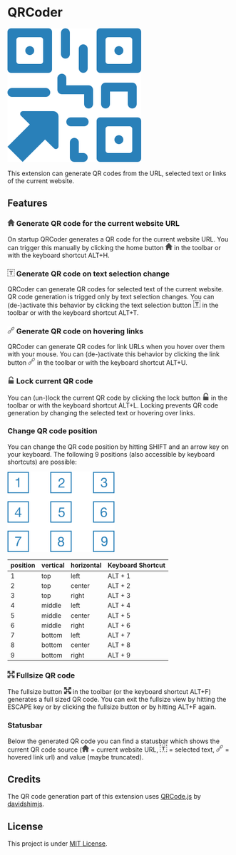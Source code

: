 # QRCoder
![QRCoder](./assets/icon-active.svg)

This extension can generate QR codes from the URL, selected text or links of the current website.

## Features

### <img src="./assets/home.png" width=16 /> Generate QR code for the current website URL

On startup QRCoder generates a QR code for the current website URL. You can trigger this manually by clicking the home button <img src="./assets/home.png" width=16 /> in the toolbar or with the keyboard shortcut ALT+H.

### <img src="./assets/text-selection.png" width=16 /> Generate QR code on text selection change

QRCoder can generate QR codes for selected text of the current website. QR code generation is trigged only by text selection changes. You can (de-)activate this behavior by clicking the text selection button <img src="./assets/text-selection.png" width=16 /> in the toolbar or with the keyboard shortcut ALT+T.

### <img src="./assets/link.png" width=16 /> Generate QR code on hovering links

QRCoder can generate QR codes for link URLs when you hover over them with your mouse. You can (de-)activate this behavior by clicking the link button <img src="./assets/link.png" width=16 /> in the toolbar or with the keyboard shortcut ALT+U.

### <img src="./assets/lock-open.png" width=16 /> Lock current QR code

You can (un-)lock the current QR code by clicking the lock button <img src="./assets/lock-open.png" width=16 /> in the toolbar or with the keyboard shortcut ALT+L. Locking prevents QR code generation by changing the selected text or hovering over links.

### Change QR code position

You can change the QR code position by hitting SHIFT and an arrow key on your keyboard. The following 9 positions (also accessible by keyboard shortcuts) are possible:

<img src="./assets/positions.png" width=240 />

| position | vertical | horizontal | Keyboard Shortcut |
| -------- |----------|------------|-------------------|
| 1        | top      | left       | ALT + 1           |
| 2        | top      | center     | ALT + 2           |
| 3        | top      | right      | ALT + 3           |
| 4        | middle   | left       | ALT + 4           |
| 5        | middle   | center     | ALT + 5           |
| 6        | middle   | right      | ALT + 6           |
| 7        | bottom   | left       | ALT + 7           |
| 8        | bottom   | center     | ALT + 8           |
| 9        | bottom   | right      | ALT + 9           |


### <img src="./assets/fullsize.png" width=16 /> Fullsize QR code

The fullsize button <img src="./assets/fullsize.png" width=16 /> in the toolbar (or the keyboard shortcut ALT+F) generates a full sized QR code. You can exit the fullsize view by hitting the ESCAPE key or by clicking the fullsize button or by hitting ALT+F again.

### Statusbar

Below the generated QR code you can find a statusbar which shows the current QR code source (<img src='./assets/home.png' width=16 /> = current website URL, <img src='./assets/text-selection.png' width=16 /> = selected text, <img src='./assets/link.png' width=16 /> = hovered link url) and value (maybe truncated).

## Credits

The QR code generation part of this extension uses [QRCode.js](https://github.com/davidshimjs/qrcodejs) by [davidshimjs](https://github.com/davidshimjs).

## License

This project is under [MIT License](LICENSE).
